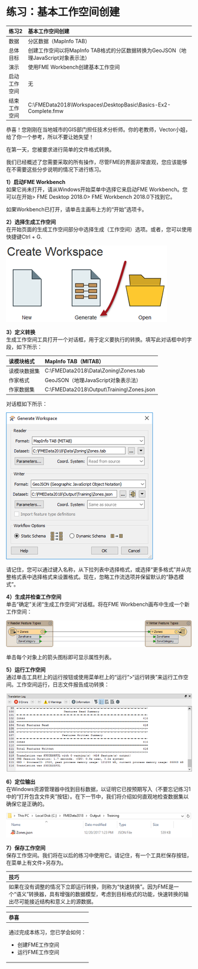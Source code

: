 # 练习：基本工作空间创建

|  练习2 |  基本工作空间创建 |
| :--- | :--- |
| 数据 | 分区数据（MapInfo TAB） |
| 总体目标 | 创建工作空间以将MapInfo TAB格式的分区数据转换为GeoJSON（地理JavaScript对象表示法） |
| 演示 | 使用FME Workbench创建基本工作空间 |
| 启动工作空间 | 无 |
| 结束工作空间 | C:\FMEData2018\Workspaces\DesktopBasic\Basics-Ex2-Complete.fmw |

恭喜！您刚刚在当地城市的GIS部门担任技术分析师。你的老教师，Vector小姐，给了你一个参考，所以不要让她失望！

在第一天，您被要求进行简单的文件格式转换。

我们已经概述了您需要采取的所有操作，尽管FME的界面非常直观，您应该能够在不需要这些分步说明的情况下进行练习。

**1）启动FME Workbench**  
如果它尚未打开，请从Windows开始菜单中选择它来启动FME Workbench。您可以在开始&gt; FME Desktop 2018.0&gt; FME Workbench 2018.0下找到它。

如果Workbench已打开，请单击主画布上方的“开始”选项卡。

  
**2）选择生成工作空间**  
在开始页面的生成工作空间部分中选择生成（工作空间）选项。或者，您可以使用快捷键Ctrl + G.

[![](../../.gitbook/assets/img1.015.gettingstarted.png)](https://github.com/safesoftware/FMETraining/blob/Desktop-Basic-2018/DesktopBasic1Basics/Images/Img1.015.GettingStarted.png)

  
**3）定义转换**  
 生成工作空间工具打开一个对话框，用于定义要执行的转换。填写此对话框中的字段，如下所示：

| 读模块格式 | MapInfo TAB（MITAB） |
| :--- | :--- |
| 读模块数据集 | C:\FMEData2018\Data\Zoning\Zones.tab |
| 作家格式 | GeoJSON（地理JavaScript对象表示法） |
| 作家数据集 | C:\FMEData2018\Output\Training\Zones.json |

对话框如下所示：

[![](../../.gitbook/assets/img1.208.ex2.generateworkspacedialog.png)](https://github.com/safesoftware/FMETraining/blob/Desktop-Basic-2018/DesktopBasic1Basics/Images/Img1.208.Ex2.GenerateWorkspaceDialog.png)

请记住，您可以通过键入名称，从下拉列表中选择格式，或选择“更多格式”并从完整格式表中选择格式来设置格式。现在，忽略工作流选项并保留默认的“静态模式”。

  
**4）生成并检查工作空间**  
单击“确定”关闭“生成工作空间”对话框。将在FME Workbench画布中生成一个新工作空间：

[![](../../.gitbook/assets/img1.209.ex2.newworkspace.png)](https://github.com/safesoftware/FMETraining/blob/Desktop-Basic-2018/DesktopBasic1Basics/Images/Img1.209.Ex2.NewWorkspace.png)

单击每个对象上的箭头图标即可显示属性列表。

  
**5）运行工作空间**  
通过单击工具栏上的运行按钮或使用菜单栏上的“运行”&gt;“运行转换”来运行工作空间。工作空间运行，日志文件报告成功转换：

[![](../../.gitbook/assets/img1.210.ex2.logwindow.png)](https://github.com/safesoftware/FMETraining/blob/Desktop-Basic-2018/DesktopBasic1Basics/Images/Img1.210.Ex2.LogWindow.png)

  
**6）定位输出**  
在Windows资源管理器中找到目标数据，以证明它已按预期写入（不要忘记练习1中的“打开包含文件夹”按钮）。在下一节中，我们将介绍如何直观地检查数据集以确保它是正确的。

[![](../../.gitbook/assets/img1.211.ex2.jsoninexplorer.png)](https://github.com/safesoftware/FMETraining/blob/Desktop-Basic-2018/DesktopBasic1Basics/Images/Img1.211.Ex2.JSONInExplorer.png)

  
**7）保存工作空间**  
保存工作空间。我们将在以后的练习中使用它。请记住，有一个工具栏保存按钮，在菜单上有文件&gt;另存为。

|  技巧 |
| :--- |
|  如果在没有调整的情况下立即运行转换，则称为“快速转换”。因为FME是一个“语义”转换器，具有增强的数据模型，考虑到目标格式的功能，快速转换的输出尽可能接近结构和意义上的源数据。 |

<table>
  <thead>
    <tr>
      <th style="text-align:left">恭喜</th>
    </tr>
  </thead>
  <tbody>
    <tr>
      <td style="text-align:left">
        <p>通过完成本练习，您已学会如何：
          <br />
        </p>
        <ul>
          <li>创建FME工作空间</li>
          <li>运行FME工作空间</li>
        </ul>
      </td>
    </tr>
  </tbody>
</table>